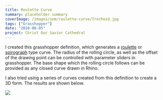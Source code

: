 ```yaml
---
title: Roulette Curve
summary: placeholder summary
coverImage: /images/som/roulette-curve/Trochoid.jpg
tags: ["Grasshopper"]
date: "2010-08-05"
project: Christ Our Savior Cathedral
---
```


I created this grasshopper definition, which generates a [roulette](http://en.wikipedia.org/wiki/Roulette_%28curve%29) or [spirograph](http://en.wikipedia.org/wiki/Spirograph) type curve. The radius of the rolling circle, as well as the offset of the drawing point can be controlled with parameter sliders in grasshopper. The base shape which the rolling circle follows can be provided as any closed curve drawn in Rhino.

I also tried using a series of curves created from this definition to create a 3D form. The results are shown below.

![](/images/som/roulette-curve/loft.jpg)
